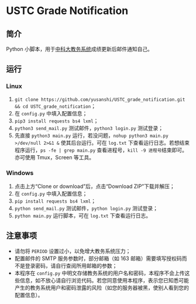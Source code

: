 # USTC Grade Notification

## 简介

Python 小脚本，用于[中科大教务系统](https://jw.ustc.edu.cn)成绩更新后邮件通知自己。

## 运行

### Linux

1. `git clone https://github.com/yusanshi/USTC_grade_notification.git && cd USTC_grade_notification`；
2. 在 `config.py` 中填入配置信息；
3. `pip3 install requests bs4 lxml`；
4. `python3 send_mail.py` 测试邮件，`python3 login.py` 测试登录；
5. 先直接 `python3 main.py` 运行，若没问题，`nohup python3 main.py >/dev/null 2>&1 &` 使其后台运行。可在 `log.txt` 下查看运行日志。若想结束程序运行，`ps -fe | grep main.py` 查看进程号，`kill -9 进程号`结束即可。亦可使用 Tmux，Screen 等工具。

### Windows

1. 点击上方“Clone or download”后，点击“Download ZIP”下载并解压；
2. 在 `config.py` 中填入配置信息；
3. `pip install requests bs4 lxml`；
4. `python send_mail.py` 测试邮件，`python login.py` 测试登录；
5. `python main.py` 运行脚本，可在 `log.txt` 下查看运行日志。

## 注意事项

- 请勿将 `PERIOD` 设置过小，以免增大教务系统压力；
- 配置邮件的 SMTP 服务参数时，部分邮箱（如 163 邮箱）需要填写授权码而不是登录密码，请自行查阅所用邮箱的参数；
- 本程序在 `config.py` 中明文存储教务系统的用户名和密码，本程序不会上传这些信息，如不放心请自行浏览代码。若您同意使用本程序，表示您已知悉可能产生的教务系统用户和密码泄露的风险（如您的服务器被黑，使别人看到您的配置信息）。
